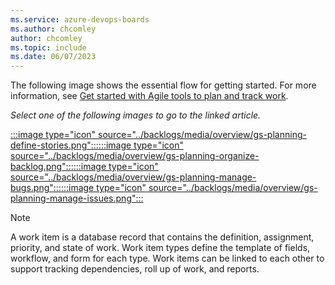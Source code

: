```yaml
---
ms.service: azure-devops-boards
ms.author: chcomley
author: chcomley
ms.topic: include
ms.date: 06/07/2023
---
```


The following image shows the essential flow for getting started. For more information, see [Get started with Agile tools to plan and track work](../get-started/what-is-azure-boards.md).  

*Select one of the following images to go to the linked article.*

[:::image type="icon" source="../backlogs/media/overview/gs-planning-define-stories.png":::](../backlogs/create-your-backlog.md)[:::image type="icon" source="../backlogs/media/overview/gs-planning-organize-backlog.png":::](../backlogs/organize-backlog.md)[:::image type="icon" source="../backlogs/media/overview/gs-planning-manage-bugs.png":::](../backlogs/manage-bugs.md)[:::image type="icon" source="../backlogs/media/overview/gs-planning-manage-issues.png":::](../backlogs/manage-issues-impediments.md)

> [!NOTE]  
> A work item is a database record that contains the definition, assignment, priority, and state of work. Work item types define the template of fields, workflow, and form for each type. Work items can be linked to each other to support tracking dependencies, roll up of work, and reports.  
